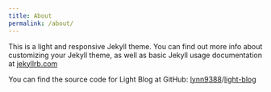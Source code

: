```yaml
---
title: About
permalink: /about/
---
```


This is a light and responsive Jekyll theme. You can find out more info about customizing your Jekyll theme, as well as basic Jekyll usage documentation at [jekyllrb.com](https://jekyllrb.com/)

You can find the source code for Light Blog at GitHub: [lynn9388](https://github.com/lynn9388)/[light-blog](https://github.com/lynn9388/light-blog)

